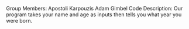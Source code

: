Group Members:
Apostoli Karpouzis
Adam Gimbel
Code Description:
Our program takes your name and age as inputs then tells you what year you were born.